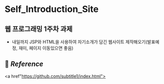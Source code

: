 # Self_Introduction_Site

## 웹 프로그래밍 1주차 과제
- 내일까지 JSP와 HTML을 사용하여 자기소개가 담긴 웹사이트 제작해오기(발표예정, 재미, 페이지 이동있으면 좋음)

## 📂 _Reference_
<a href"https://github.com/subtitle1/index.html"></a>

